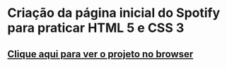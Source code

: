 <h1>Criação da página inicial do Spotify para praticar HTML 5 e CSS 3</h1>

<a href="https://gabrielbaltar.github.io/spotifypage.github.io/"><h2>Clique aqui para ver o projeto no browser</h2><a>
